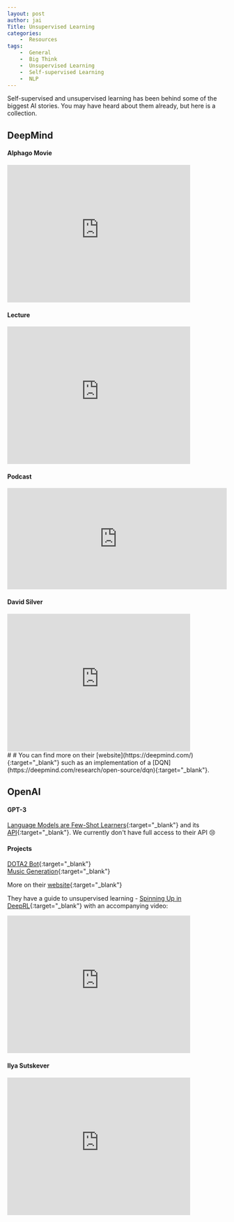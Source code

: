 ```yaml
---
layout: post
author: jai
Title: Unsupervised Learning
categories: 
    -  Resources
tags:
    -  General
    -  Big Think
    -  Unsupervised Learning
    -  Self-supervised Learning
    -  NLP
---
```


Self-supervised and unsupervised learning has been behind some of the biggest AI stories. You may have heard about them already, but here is a collection.

## DeepMind  

#### Alphago Movie  

<div class="video-container">
    <iframe width="420" height="315" src="https://www.youtube.com/embed/WXuK6gekU1Y" frameborder="0" allow="accelerometer; clipboard-write; encrypted-media; gyroscope; picture-in-picture" allowfullscreen></iframe>
</div>
  
#### Lecture  

<div class="video-container">
    <iframe width="420" height="315" src="https://www.youtube.com/embed/f0s-uvvXvWg" frameborder="0" allow="accelerometer; clipboard-write; encrypted-media; gyroscope; picture-in-picture" allowfullscreen></iframe>
</div>
  
#### Podcast  

<div class="video-container">
    <iframe src="https://open.spotify.com/embed-podcast/show/39fjU5Q5L5UecTCRMeqjwb" width="100%" height="232" frameborder="0" allowtransparency="true" allow="encrypted-media"></iframe>
</div>
  
#### David Silver  

<div class="video-container">
    <iframe width="420" height="315" src="https://www.youtube.com/embed/uPUEq8d73JI" frameborder="0" allow="accelerometer; clipboard-write; encrypted-media; gyroscope; picture-in-picture" allowfullscreen></iframe>
</div>
#  
#  
You can find more on their [website](https://deepmind.com/){:target="_blank"} such as an implementation of a [DQN](https://deepmind.com/research/open-source/dqn){:target="_blank"}.
  
  
## OpenAI  
#### GPT-3  
 [Language Models are Few-Shot Learners](https://arxiv.org/abs/2005.14165){:target="_blank"} and its [API](https://beta.openai.com/){:target="_blank"}. We currently don't have full access to their API :cry:  

#### Projects
[DOTA2 Bot](https://openai.com/projects/five/){:target="_blank"}  
[Music Generation](https://openai.com/blog/jukebox/){:target="_blank"}
  
More on their [website](https://openai.com/projects/){:target="_blank"}
  
They have a guide to unsupervised learning - [Spinning Up in DeepRL](https://spinningup.openai.com/en/latest/){:target="_blank"} with an accompanying video:
<div class="video-container">
    <iframe width="420" height="315" src="https://www.youtube.com/embed/fdY7dt3ijgY" frameborder="0" allow="accelerometer; clipboard-write; encrypted-media; gyroscope; picture-in-picture" allowfullscreen></iframe>
</div>
  
#### Ilya Sutskever
  
<div class="video-container">
    <iframe width="420" height="315" src="https://www.youtube.com/embed/13CZPWmke6A" frameborder="0" allow="accelerometer; clipboard-write; encrypted-media; gyroscope; picture-in-picture" allowfullscreen></iframe>
</div>
  